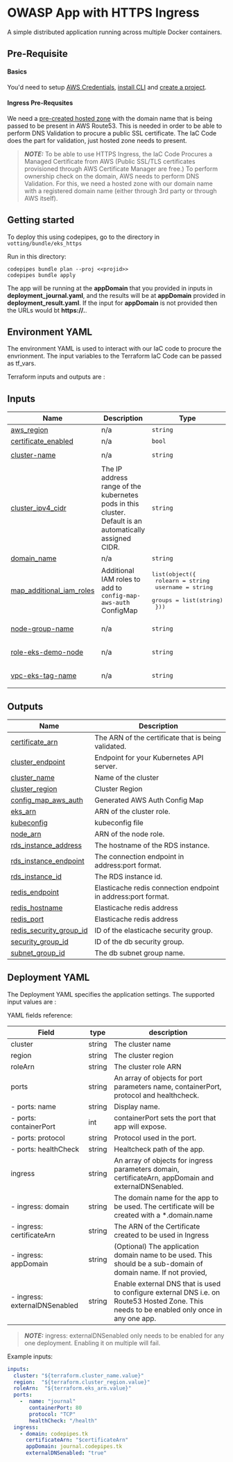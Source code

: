 OWASP App with HTTPS Ingress
=========

A simple distributed application running across multiple Docker containers.

Pre-Requisite
-------------

#### Basics
You'd need to setup [AWS Credentials](https://docs.cldcvr.com/docs/use-bundle-to-deploy-sample-app#aws-account-info), [install CLI](https://docs.cldcvr.com/docs/use-bundle-to-deploy-sample-app#install-and-configure-the-cli) and [create a project](https://docs.cldcvr.com/docs/use-bundle-to-deploy-sample-app#create-a-project).

#### Ingress Pre-Requsites

We need a [pre-created hosted zone](https://docs.aws.amazon.com/Route53/latest/DeveloperGuide/CreatingHostedZone.html) with the domain name that is being passed to be present in AWS Route53. This is needed in order to be able to perform DNS Validation to procure a public SSL certificate. The IaC Code does the part for validation, just hosted zone needs to present.

> **_NOTE:_**  To be able to use HTTPS Ingress, the IaC Code Procures a Managed Certificate from AWS (Public SSL/TLS certificates provisioned through AWS Certificate Manager are free.) To perform ownership check on the domain, AWS needs to perform DNS Validation. For this, we need a hosted zone with our domain name with a registered domain name (either through 3rd party or through AWS itself).


Getting started
---------------
To deploy this using codepipes, go to the directory in `votting/bundle/eks_https`

Run in this directory:
```
codepipes bundle plan --proj <<projid>>
codepipes bundle apply
```
The app will be running at the **appDomain** that you provided in inputs in **deployment_journal.yaml**, and the results will be at **appDomain** provided in **deployment_result.yaml**. If the input for **appDomain** is not provided then the URLs would bt **https://<applicationName>.<domain>**.


## Environment YAML

The environment YAML is used to interact with our IaC code to procure the envrionment. The input variables to the Terraform IaC Code can be passed as tf_vars. 


Terraform inputs and outputs are :

## Inputs

| Name | Description | Type | Default | Required |
|------|-------------|------|---------|:--------:|
| <a name="input_aws_region"></a> [aws\_region](#input\_aws\_region) | n/a | `string` | `"us-east-2"` | yes |
| <a name="input_certificate_enabled"></a> [certificate\_enabled](#input\_certificate\_enabled) | n/a | `bool` | `false` | yes |
| <a name="input_cluster-name"></a> [cluster-name](#input\_cluster-name) | n/a | `string` | `"codepipes-demo"` | yes |
| <a name="input_cluster_ipv4_cidr"></a> [cluster\_ipv4\_cidr](#input\_cluster\_ipv4\_cidr) | The IP address range of the kubernetes pods in this cluster. Default is an automatically assigned CIDR. | `string` | `"10.0.0.0/16"` | yes |
| <a name="input_domain_name"></a> [domain\_name](#input\_domain\_name) | n/a | `string` | `null` | yes |
| <a name="input_map_additional_iam_roles"></a> [map\_additional\_iam\_roles](#input\_map\_additional\_iam\_roles) | Additional IAM roles to add to `config-map-aws-auth` ConfigMap | <pre>list(object({<br>    rolearn  = string<br>    username = string<br>    groups   = list(string)<br>  }))</pre> | `[]` | no |
| <a name="input_node-group-name"></a> [node-group-name](#input\_node-group-name) | n/a | `string` | `"codepipes-cdn-node-group"` | yes |
| <a name="input_role-eks-demo-node"></a> [role-eks-demo-node](#input\_role-eks-demo-node) | n/a | `string` | `"codepipes-cdn-eks-demo-node"` | yes |
| <a name="input_vpc-eks-tag-name"></a> [vpc-eks-tag-name](#input\_vpc-eks-tag-name) | n/a | `string` | `"codepipes-cdn-eks-demo-tag-name"` | yes |


## Outputs

| Name | Description |
|------|-------------|
| <a name="output_certificate_arn"></a> [certificate\_arn](#output\_certificate\_arn) | The ARN of the certificate that is being validated. |
| <a name="output_cluster_endpoint"></a> [cluster\_endpoint](#output\_cluster\_endpoint) | Endpoint for your Kubernetes API server. |
| <a name="output_cluster_name"></a> [cluster\_name](#output\_cluster\_name) | Name of the cluster |
| <a name="output_cluster_region"></a> [cluster\_region](#output\_cluster\_region) | Cluster Region |
| <a name="output_config_map_aws_auth"></a> [config\_map\_aws\_auth](#output\_config\_map\_aws\_auth) | Generated AWS Auth Config Map |
| <a name="output_eks_arn"></a> [eks\_arn](#output\_eks\_arn) | ARN of the cluster role. |
| <a name="output_kubeconfig"></a> [kubeconfig](#output\_kubeconfig) | kubeconfig file |
| <a name="output_node_arn"></a> [node\_arn](#output\_node\_arn) | ARN of the node role. |
| <a name="output_rds_instance_address"></a> [rds\_instance\_address](#output\_rds\_instance\_address) | The hostname of the RDS instance. |
| <a name="output_rds_instance_endpoint"></a> [rds\_instance\_endpoint](#output\_rds\_instance\_endpoint) | The connection endpoint in address:port format. |
| <a name="output_rds_instance_id"></a> [rds\_instance\_id](#output\_rds\_instance\_id) | The RDS instance id. |
| <a name="output_redis_endpoint"></a> [redis\_endpoint](#output\_redis\_endpoint) | Elasticache redis connection endpoint in address:port format. |
| <a name="output_redis_hostname"></a> [redis\_hostname](#output\_redis\_hostname) | Elasticache redis address |
| <a name="output_redis_port"></a> [redis\_port](#output\_redis\_port) | Elasticache redis address |
| <a name="output_redis_security_group_id"></a> [redis\_security\_group\_id](#output\_redis\_security\_group\_id) | ID of the elasticache security group. |
| <a name="output_security_group_id"></a> [security\_group\_id](#output\_security\_group\_id) | ID of the db security group. |
| <a name="output_subnet_group_id"></a> [subnet\_group\_id](#output\_subnet\_group\_id) | The db subnet group name. |



## Deployment YAML

The Deployment YAML specifies the application settings. The supported input values are : 


YAML fields reference:


| Field | type | description |
|--------|--------|--------|
| cluster | string |  The cluster name |
| region | string |  The cluster region |
| roleArn | string | The cluster role ARN |
| ports | string |  An array of objects for port parameters name, containerPort, protocol and healthcheck.  |
| - ports: name | string |  Display name. |
| - ports: containerPort | int |  containerPort sets the port that app will expose. |
| - ports: protocol | string |  Protocol used in the port. |
| - ports: healthCheck | string |  Healtcheck path of the app. |
| ingress | string |  An array of objects for ingress parameters domain, certificateArn, appDomain and externalDNSenabled. |
| - ingress: domain | string |  The domain name for the app to be used. The certificate will be created with a *.domain.name |
| - ingress: certificateArn | string | The ARN of the Certificate created to be used in Ingress|
| - ingress: appDomain | string | (Optional) The application domain name to be used. This should be a sub-domain of domain name. If not provied,  |
| - ingress: externalDNSenabled | string |  Enable external DNS that is used to configure external DNS i.e. on Route53 Hosted Zone. This needs to be enabled only once in any one app. |

> **_NOTE:_**  ingress: externalDNSenabled only needs to be enabled for any one deployment. Enabling it on multiple will fail.

Example inputs:

```yaml
inputs:
  cluster: "${terraform.cluster_name.value}"
  region:  "${terraform.cluster_region.value}"
  roleArn:  "${terraform.eks_arn.value}"
  ports:
    -  name: "journal"
       containerPort: 80
       protocol: "TCP"
       healthCheck: "/health"
  ingress:
    - domain: codepipes.tk
      certificateArn: "$certificateArn"
      appDomain: journal.codepipes.tk
      externalDNSenabled: "true"
```
